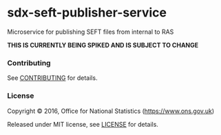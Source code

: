 # sdx-seft-publisher-service

Microservice for publishing SEFT files from internal to RAS

**THIS IS CURRENTLY BEING SPIKED AND IS SUBJECT TO CHANGE**


### Contributing

See [CONTRIBUTING](CONTRIBUTING) for details.

### License

Copyright ©‎ 2016, Office for National Statistics (https://www.ons.gov.uk)

Released under MIT license, see [LICENSE](LICENSE) for details.